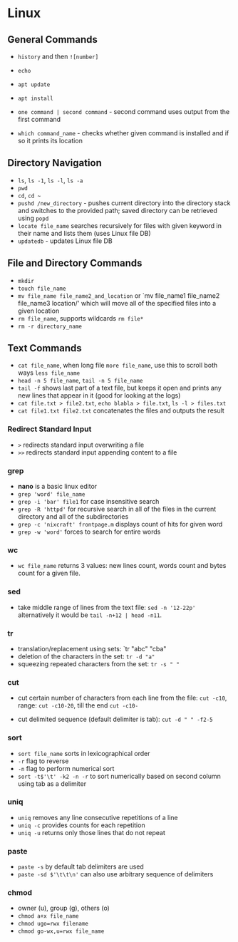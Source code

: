 # Linux

## General Commands

- `history` and then `![number]`
- `echo`

- `apt update`
- `apt install`
- `one command | second command` - second command uses output from the first command
- `which command_name` - checks whether given command is installed and if so it prints its location


## Directory Navigation

- `ls`, `ls -1`, `ls -l`, `ls -a`
- `pwd`
- `cd`, `cd ~`
- `pushd /new_directory` - pushes current directory into the directory stack and switches to the provided path; saved directory can be retrieved using `popd`
- `locate file_name` searches recursively for files with given keyword in their name and lists them (uses Linux file DB)
- `updatedb` - updates Linux file DB

## File and Directory Commands

- `mkdir`
- `touch file_name`
- `mv file_name file_name2_and_location` or `mv file_name1 file_name2 file_name3 location/' which will move all of the specified files into a given location
- `rm file_name`, supports wildcards `rm file*`
- `rm -r directory_name`

## Text Commands

- `cat file_name`, when long file `more file_name`, use this to scroll both ways `less file_name`
- `head -n 5 file_name`, `tail -n 5 file_name`
- `tail -f` shows last part of a text file, but keeps it open and prints any new lines that appear in it (good for looking at the logs)
- `cat file.txt > file2.txt`, `echo blabla > file.txt`, `ls -l > files.txt`
- `cat file1.txt file2.txt` concatenates the files and outputs the result

### Redirect Standard Input

- `>` redirects standard input overwriting a file
- `>>` redirects standard input appending content to a file

### grep

- **nano** is a basic linux editor
- `grep 'word' file_name`
- `grep -i 'bar' file1` for case insensitive search
- `grep -R 'httpd'` for recursive search in all of the files in the current directory and all of the subdirectories
- `grep -c 'nixcraft' frontpage.m` displays count of hits for given word
- `grep -w 'word'` forces to search for entire words

### wc

- `wc file_name` returns 3 values: new lines count, words count and bytes count for a given file.

### sed

- take middle range of lines from the text file: `sed -n '12-22p'` alternatively it would be `tail -n+12 | head -n11`.

### tr

- translation/replacement using sets: `tr "abc" "cba"
- deletion of the characters in the set: `tr -d "a"`
- squeezing repeated characters from the set: `tr -s " "`

### cut

- cut certain number of characters from each line from the file: `cut -c10`, range: `cut -c10-20`, till the end `cut -c10-`

- cut delimited sequence (default delimiter is tab): `cut -d " " -f2-5`

### sort

- `sort file_name` sorts in lexicographical order
- `-r` flag to reverse
- `-n` flag to perform numerical sort
- `sort -t$'\t' -k2 -n -r` to sort numerically based on second column using tab as a delimiter

### uniq

- `uniq` removes any line consecutive repetitions of a line
- `uniq -c` provides counts for each repetition
- `uniq -u` returns only those lines that do not repeat

### paste

- `paste -s` by default tab delimiters are used
- `paste -sd $'\t\t\n'` can also use arbitrary sequence of delimiters

### chmod

- owner (u), group (g), others (o)
- `chmod a+x file_name`
- `chmod ugo=rwx filename`
- `chmod go-wx,u=rwx file_name`

